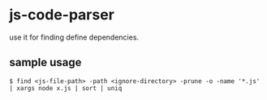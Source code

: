 # js-code-parser #
use it for finding define dependencies.

## sample usage ##

    $ find <js-file-path> -path <ignore-directory> -prune -o -name '*.js' | xargs node x.js | sort | uniq
